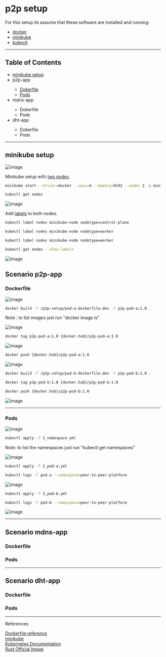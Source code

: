 # p2p setup

For this setup its assume that these software are installed and running:
<ul>
  <li><a href="https://docs.docker.com/engine/install/ubuntu/" target="_blank">docker</a></li>
  <li><a href="https://minikube.sigs.k8s.io/docs/start/" target="_blank">minikube</a></li>
  <li><a href="https://kubernetes.io/docs/tasks/tools/install-kubectl-linux/" target="_blank">kubectl</a></li>
</ul>
<hr>

## Table of Contents<br>
<ul>
  <li><a href="https://github.com/gcp-development/peer-to-peer/blob/main/p2p-setup/README.md#minikube-setup" target="_self">minikube setup</a></li>
  <li>p2p-app</li>
  <ul>
    <li><a href="https://github.com/gcp-development/peer-to-peer/tree/main/p2p-setup#dockerfile" target="_self">Dokerfile</a></li>
    <li><a href="https://github.com/gcp-development/peer-to-peer/tree/main/p2p-setup#pods" target="_self">Pods</a></li>
  </ul>
  <li>mdns-app</li>
  <ul>
    <li>Dokerfile</li>
    <li>Pods</li>
  </ul>
  <li>dht-app</li>
  <ul>
    <li>Dokerfile</li>
    <li>Pods</li>
  </ul>
</ul>
<hr>

## minikube setup

![image](https://user-images.githubusercontent.com/76512851/217585412-3467872a-4101-4453-9c9e-34ec32402ca1.png)

Minikube setup with [two nodes](https://minikube.sigs.k8s.io/docs/tutorials/multi_node/).

```bash
minikube start --driver=docker --cpus=4 --memory=8192 --nodes 2 -p minikube-node
```

```bash
kubectl get nodes
```

![image](https://user-images.githubusercontent.com/76512851/217586844-d342c20e-76a0-46e3-a4fa-e63f0a94ed6a.png)

Add [labels](https://kubernetes.io/docs/tasks/configure-pod-container/assign-pods-nodes/#add-a-label-to-a-node) to both nodes.
```bash
kubectl label nodes minikube-node nodetype=control-plane
```

```bash
kubectl label nodes minikube-node nodetype=worker
```

```bash
kubectl label nodes minikube-node nodetype=worker
```

```bash
kubectl get nodes --show-labels
```

![image](https://user-images.githubusercontent.com/76512851/217620938-634d61ca-31c4-45a3-9967-8b68c6e52e9e.png)

## Scenario p2p-app

### Dockerfile

![image](https://user-images.githubusercontent.com/76512851/214598654-10fe08b3-0297-4122-a26f-d12c894f7491.png)

```bash
docker build -f /p2p-setup/pod-a-dockerfile.dev -t p2p-pod-a:1.0 .
```
Note : to list images just run "docker image ls"

![image](https://user-images.githubusercontent.com/76512851/214587480-350a7121-ea38-4603-8923-17caf8b91683.png)

```bash
docker tag p2p-pod-a:1.0 {docker.hub}/p2p-pod-a:1.0
```
![image](https://user-images.githubusercontent.com/76512851/214598064-5c73f619-9dfe-412f-8622-3ec136fd8a9f.png)

```bash
docker push {docker.hub}/p2p-pod-a:1.0
```

![image](https://user-images.githubusercontent.com/76512851/214589087-f62ee2b0-d66c-4f52-9001-a417094935fe.png)


```bash
docker build -f /p2p-setup/pod-b-dockerfile.dev -t p2p-pod-b:1.0 .
```

```bash
docker tag p2p-pod-b:1.0 {docker.hub}/p2p-pod-b:1.0
```

```bash
docker push {docker.hub}/p2p-pod-b:1.0
```

![image](https://user-images.githubusercontent.com/76512851/214597726-33990b1c-45d7-4d7b-ba21-30b5cac7f17a.png)

<hr>

### Pods

![image](https://user-images.githubusercontent.com/76512851/214600031-fd6627f0-f848-461a-9555-6f0b113a3bb8.png)

```bash
kubectl apply -f 1_namespace.yml
```
Note: to list the namespaces just run "kubectl get namespaces"

![image](https://user-images.githubusercontent.com/76512851/214600792-700afd92-3553-4f1d-a3fe-cebd304d89b2.png)


```bash
kubectl apply -f 2_pod-a.yml
```

```bash
kubectl logs -f pod-a --namespace=peer-to-peer-platform
```

![image](https://user-images.githubusercontent.com/76512851/214621392-270750a6-fc6d-4dc4-9108-237ce5bd045d.png)


```bash
kubectl apply -f 3_pod-b.yml
```

```bash
kubectl logs -f pod-b --namespace=peer-to-peer-platform
```

![image](https://user-images.githubusercontent.com/76512851/214621152-36dd79a8-8007-4509-a56e-8bdc0678bf66.png)

<hr>

## Scenario mdns-app

### Dockerfile

### Pods

<hr>

## Scenario dht-app

### Dockerfile

### Pods

<hr>

References

[Dockerfile reference](https://docs.docker.com/engine/reference/builder/)<br>
[minikube](https://minikube.sigs.k8s.io/docs/)<br>
[Kubernetes Documentation](https://kubernetes.io/docs/home/)<br>
[Rust Official Image](https://hub.docker.com/_/rust)


